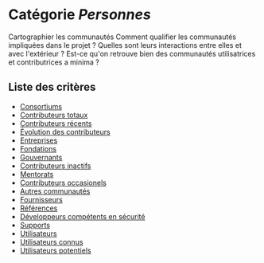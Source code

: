 # Catégorie *Personnes*

Cartographier les communautés 
Comment qualifier les communautés impliquées dans le projet ? Quelles sont leurs interactions entre elles et avec l'extérieur ? Est-ce qu'on retrouve bien des communautés utilisatrices et contributrices a minima ?

## Liste des critères 

- [Consortiums](./consortiums.md)
- [Contributeurs totaux](./contributors.md)
- [Contributeurs récents](./last-contributors.md)
- [Évolution des contributeurs](./contributors-evolution.md)
- [Entreprises](./enterprises.md)
- [Fondations](./foundations.md)
- [Gouvernants](./governors.md)
- [Contributeurs inactifs](./inac-contributors.md)
- [Mentorats](./mentorship.md)
- [Contributeurs occasionels](./occ-contributors.md)
- [Autres communautés](./other-communities.md)
- [Fournisseurs](./providers.md)
- [Références](./references.md)
- [Développeurs compétents en sécurité](./security-devs.md)
- [Supports](./supports.md)
- [Utilisateurs](./users.md)
- [Utilisateurs connus](./known-users.md)
- [Utilisateurs potentiels](./known-users.md)